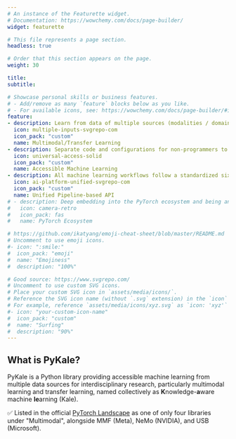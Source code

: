 ```yaml
---
# An instance of the Featurette widget.
# Documentation: https://wowchemy.com/docs/page-builder/
widget: featurette

# This file represents a page section.
headless: true

# Order that this section appears on the page.
weight: 30

title: 
subtitle:

# Showcase personal skills or business features.
# - Add/remove as many `feature` blocks below as you like.
# - For available icons, see: https://wowchemy.com/docs/page-builder/#icons
feature:
- description: Learn from data of multiple sources (modalities / domains) under one roof.
  icon: multiple-inputs-svgrepo-com
  icon_pack: "custom"
  name: Multimodal/Transfer Learning
- description: Separate code and configurations for non-programmers to configure systems without coding.
  icon: universal-access-solid
  icon_pack: "custom"
  name: Accessible Machine Learning
- description: All machine learning workflows follow a standardized six-step pipeline.
  icon: ai-platform-unified-svgrepo-com
  icon_pack: "custom"
  name: Unified Pipeline-based API
# - description: Deep embedding into the PyTorch ecosystem and being an official member of it.
#   icon: camera-retro
#   icon_pack: fas
#   name: PyTorch Ecosystem

# https://github.com/ikatyang/emoji-cheat-sheet/blob/master/README.md
# Uncomment to use emoji icons.
#- icon: ":smile:"
#  icon_pack: "emoji"
#  name: "Emojiness"
#  description: "100%"  

# Good source: https://www.svgrepo.com/ 
# Uncomment to use custom SVG icons.
# Place your custom SVG icon in `assets/media/icons/`.
# Reference the SVG icon name (without `.svg` extension) in the `icon` field.
# For example, reference `assets/media/icons/xyz.svg` as `icon: 'xyz'`
#- icon: "your-custom-icon-name"
#  icon_pack: "custom"
#  name: "Surfing"
#  description: "90%"
---
```


## What is PyKale?

PyKale is a Python library providing accessible machine learning from multiple data sources for interdisciplinary research, particularly multimodal learning and transfer learning, named collectively as **K**nowledge-**a**ware machine **le**arning (Kale).

✅ Listed in the official [PyTorch Landscape](https://landscape.pytorch.org/) as one of only four libraries under "Multimodal", alongside MMF (Meta), NeMo (NVIDIA), and USB (Microsoft).
